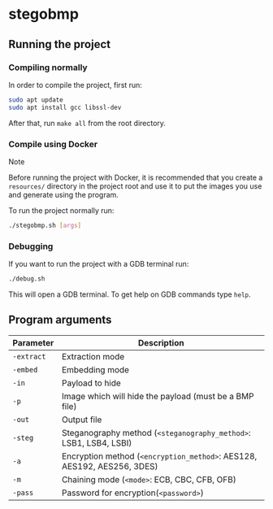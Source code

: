 # stegobmp

## Running the project

### Compiling normally

In order to compile the project, first run:

```bash
sudo apt update
sudo apt install gcc libssl-dev
```

After that, run `make all` from the root directory.

### Compile using Docker

> [!NOTE]
> Before running the project with Docker, it is recommended that you create a `resources/` directory in the project root and use it to put the images you use and generate using the program.

To run the project normally run:

```bash
./stegobmp.sh [args]
```

### Debugging

If you want to run the project with a GDB terminal run:

```bash
./debug.sh
```

This will open a GDB terminal. To get help on GDB commands type `help`.

## Program arguments

| Parameter  | Description                                                             |
| ---------- | ----------------------------------------------------------------------- |
| `-extract` | Extraction mode                                                         |
| `-embed`   | Embedding mode                                                          |
| `-in`      | Payload to hide                                                         |
| `-p`       | Image which will hide the payload (must be a BMP file)                  |
| `-out`     | Output file                                                             |
| `-steg`    | Steganography method (`<steganography_method>`: LSB1, LSB4, LSBI)       |
| `-a`       | Encryption method (`<encryption_method>`: AES128, AES192, AES256, 3DES) |
| `-m`       | Chaining mode (`<mode>`: ECB, CBC, CFB, OFB)                            |
| `-pass`    | Password for encryption(`<password>`)                                   |
